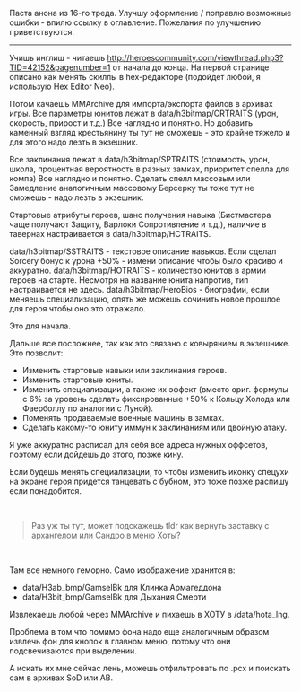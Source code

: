 Паста анона из 16-го треда. Улучшу оформление / поправлю возможные ошибки - впилю ссылку в оглавление. Пожелания по улучшению приветствуются.

------

Учишь инглиш - читаешь http://heroescommunity.com/viewthread.php3?TID=42152&pagenumber=1 от начала до конца.
На первой странице описано как менять скиллы в hex-редакторе (подойдет любой, я использую Hex Editor Neo).

Потом качаешь MMArchive для импорта/экспорта файлов в архивах игры.
Все параметры юнитов лежат в data/h3bitmap/CRTRAITS (урон, скорость, прирост и т.д.) Все наглядно и понятно.
Но добавить каменный взгляд крестьянину ты тут не сможешь - это крайне тяжело и для этого надо лезть в экзешник.

Все заклинания лежат в data/h3bitmap/SPTRAITS (стоимость, урон, школа, процентная вероятность в разных замках, приоритет спелла для компа) Все наглядно и понятно.
Сделать спелл массовым или Замедление аналогичным массовому Берсерку ты тоже тут не сможешь - надо лезть в экзешник.

Стартовые атрибуты героев, шанс получения навыка (Бистмастера чаще получают Защиту, Варлоки Сопротивление и т.д.), наличие в тавернах настраивается в data/h3bitmap/HCTRAITS.

data/h3bitmap/SSTRAITS - текстовое описание навыков. Если сделал Sorcery бонус к урона +50% - измени описание чтобы было красиво и аккуратно.
data/h3bitmap/HOTRAITS - количество юнитов в армии героев на старте. Несмотря на название юнита напротив, тип настраивается не здесь.
data/h3bitmap/HeroBios - биографии, если меняешь специализацию, опять же можешь сочинить новое прошлое для героя чтобы оно это отражало.

Это для начала.

Дальше все посложнее, так как это связано с ковырянием в экзешнике. Это позволит:
- Изменить стартовые навыки или заклинания героев.
- Изменить стартовые юниты.
- Изменить специализации, а также их эффект (вместо ориг. формулы с 6% за уровень сделать фиксированные +50% к Кольцу Холода или Фаерболлу по аналогии с Луной).
- Поменять продаваемые военные машины в замках.
- Сделать какому-то юниту иммун к заклинаниям или двойную атаку.

Я уже аккуратно расписал для себя все адреса нужных оффсетов, поэтому если дойдешь до этого, позже кину.

Если будешь менять специализации, то чтобы изменить иконку спецухи на экране героя придется танцевать с бубном, это тоже позже распишу если понадобится.

&nbsp;

> Раз уж ты тут, может подскажешь tldr как вернуть заставку с архангелом или Сандро в меню Хоты?

&nbsp;

Там все немного геморно. Само изображение хранится в:
- data/H3ab_bmp/GamselBk для Клинка Армагеддона
- data/H3bit_bmp/GamselBk для Дыхания Смерти

Извлекаешь любой через MMArchive и пихаешь в ХОТУ в /data/hota_lng.

Проблема в том что помимо фона надо еще аналогичным образом извлечь фон для кнопок в главном меню, потому что они подсвечиваются при выделении.

А искать их мне сейчас лень, можешь отфильтровать по .pcx и поискать сам в архивах SoD или AB.
